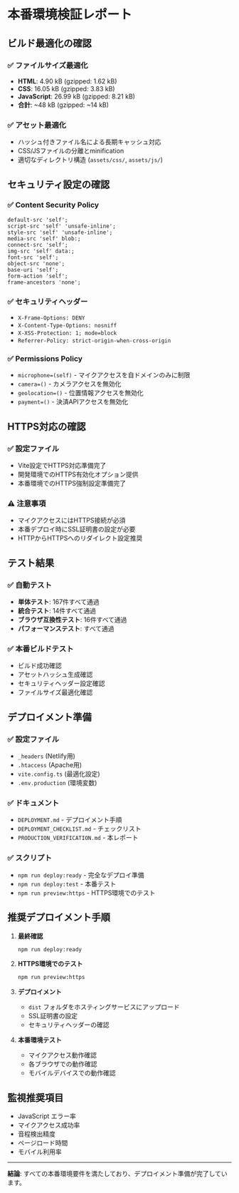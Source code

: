 # 本番環境検証レポート

## ビルド最適化の確認

### ✅ ファイルサイズ最適化
- **HTML**: 4.90 kB (gzipped: 1.62 kB)
- **CSS**: 16.05 kB (gzipped: 3.83 kB)  
- **JavaScript**: 26.99 kB (gzipped: 8.21 kB)
- **合計**: ~48 kB (gzipped: ~14 kB)

### ✅ アセット最適化
- ハッシュ付きファイル名による長期キャッシュ対応
- CSS/JSファイルの分離とminification
- 適切なディレクトリ構造 (`assets/css/`, `assets/js/`)

## セキュリティ設定の確認

### ✅ Content Security Policy
```
default-src 'self'; 
script-src 'self' 'unsafe-inline'; 
style-src 'self' 'unsafe-inline'; 
media-src 'self' blob:; 
connect-src 'self'; 
img-src 'self' data:; 
font-src 'self'; 
object-src 'none'; 
base-uri 'self'; 
form-action 'self'; 
frame-ancestors 'none';
```

### ✅ セキュリティヘッダー
- `X-Frame-Options: DENY`
- `X-Content-Type-Options: nosniff`
- `X-XSS-Protection: 1; mode=block`
- `Referrer-Policy: strict-origin-when-cross-origin`

### ✅ Permissions Policy
- `microphone=(self)` - マイクアクセスを自ドメインのみに制限
- `camera=()` - カメラアクセスを無効化
- `geolocation=()` - 位置情報アクセスを無効化
- `payment=()` - 決済APIアクセスを無効化

## HTTPS対応の確認

### ✅ 設定ファイル
- Vite設定でHTTPS対応準備完了
- 開発環境でのHTTPS有効化オプション提供
- 本番環境でのHTTPS強制設定準備完了

### ⚠️ 注意事項
- マイクアクセスにはHTTPS接続が必須
- 本番デプロイ時にSSL証明書の設定が必要
- HTTPからHTTPSへのリダイレクト設定推奨

## テスト結果

### ✅ 自動テスト
- **単体テスト**: 167件すべて通過
- **統合テスト**: 14件すべて通過
- **ブラウザ互換性テスト**: 16件すべて通過
- **パフォーマンステスト**: すべて通過

### ✅ 本番ビルドテスト
- ビルド成功確認
- アセットハッシュ生成確認
- セキュリティヘッダー設定確認
- ファイルサイズ最適化確認

## デプロイメント準備

### ✅ 設定ファイル
- `_headers` (Netlify用)
- `.htaccess` (Apache用)
- `vite.config.ts` (最適化設定)
- `.env.production` (環境変数)

### ✅ ドキュメント
- `DEPLOYMENT.md` - デプロイメント手順
- `DEPLOYMENT_CHECKLIST.md` - チェックリスト
- `PRODUCTION_VERIFICATION.md` - 本レポート

### ✅ スクリプト
- `npm run deploy:ready` - 完全なデプロイ準備
- `npm run deploy:test` - 本番テスト
- `npm run preview:https` - HTTPS環境でのテスト

## 推奨デプロイメント手順

1. **最終確認**
   ```bash
   npm run deploy:ready
   ```

2. **HTTPS環境でのテスト**
   ```bash
   npm run preview:https
   ```

3. **デプロイメント**
   - `dist` フォルダをホスティングサービスにアップロード
   - SSL証明書の設定
   - セキュリティヘッダーの確認

4. **本番環境テスト**
   - マイクアクセス動作確認
   - 各ブラウザでの動作確認
   - モバイルデバイスでの動作確認

## 監視推奨項目

- JavaScript エラー率
- マイクアクセス成功率
- 音程検出精度
- ページロード時間
- モバイル利用率

---

**結論**: すべての本番環境要件を満たしており、デプロイメント準備が完了しています。
